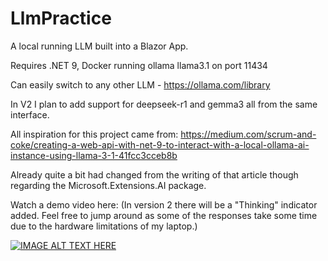 # LlmPractice

A local running LLM built into a Blazor App.

Requires .NET 9, Docker running ollama llama3.1 on port 11434

Can easily switch to any other LLM - https://ollama.com/library

In V2 I plan to add support for deepseek-r1 and gemma3 all from the same interface.

All inspiration for this project came from: https://medium.com/scrum-and-coke/creating-a-web-api-with-net-9-to-interact-with-a-local-ollama-ai-instance-using-llama-3-1-41fcc3cceb8b

Already quite a bit had changed from the writing of that article though regarding the Microsoft.Extensions.AI package.

Watch a demo video here: 
(In version 2 there will be a "Thinking" indicator added. Feel free to jump around as some of the responses take some time due to the hardware limitations of my laptop.)

[![IMAGE ALT TEXT HERE](https://img.youtube.com/vi/6Y4LnnlxGQk/0.jpg)](https://www.youtube.com/watch?v=6Y4LnnlxGQk)
